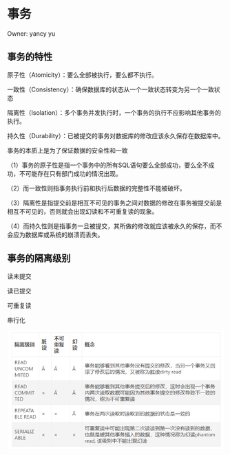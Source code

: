 # 事务

Owner: yancy yu

## **事务的特性**

原子性（Atomicity）：要么全部被执行，要么都不执行。

一致性（Consistency）：确保数据库的状态从一个一致状态转变为另一个一致状态

隔离性（Isolation）：多个事务并发执行时，一个事务的执行不应影响其他事务的执行。

持久性（Durability）：已被提交的事务对数据库的修改应该永久保存在数据库中。

事务的本质上是为了保证数据的安全性和一致

（1）事务的原子性是指一个事务中的所有SQL语句要么全部成功，要么全不成功，不可能存在只有部门成功的情况出现。

（2）而一致性则指事务执行前和执行后数据的完整性不能被破坏。

（3）隔离性是指提交前是相互不可见的事务之间对数据的修改在事务被提交前是相互不可见的，否则就会出现幻读和不可重复读的现象。

（4）而持久性则是指事务一旦被提交，其所做的修改就应该被永久的保存，而不会应为数据库或系统的崩溃而丢失。

## **事务的隔离级别**

读未提交

读已提交

可重复读

串行化

![Untitled](Untitled%2023.png)
